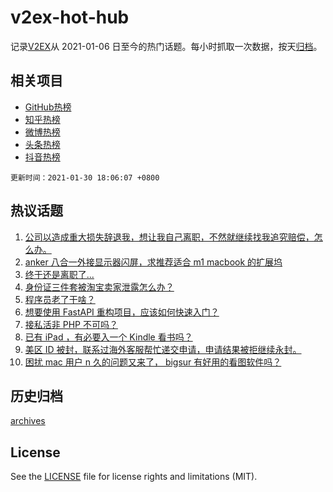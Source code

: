 # v2ex-hot-hub

 记录[V2EX](https://www.v2ex.com/)从 2021-01-06 日至今的热门话题。每小时抓取一次数据，按天[归档](archives)。
 
 ## 相关项目

- [GitHub热榜](https://github.com/lonnyzhang423/github-hot-hub)
- [知乎热榜](https://github.com/lonnyzhang423/zhihu-hot-hub)
- [微博热榜](https://github.com/lonnyzhang423/weibo-hot-hub)
- [头条热榜](https://github.com/lonnyzhang423/toutiao-hot-hub)
- [抖音热榜](https://github.com/lonnyzhang423/douyin-hot-hub)


 `更新时间：2021-01-30 18:06:07 +0800`

## 热议话题

1. [公司以造成重大损失辞退我，想让我自己离职，不然就继续找我追究赔偿，怎么办。](https://www.v2ex.com/t/749825)
1. [anker 八合一外接显示器闪屏，求推荐适合 m1 macbook 的扩展坞](https://www.v2ex.com/t/749663)
1. [终于还是离职了...](https://www.v2ex.com/t/749695)
1. [身份证三件套被淘宝卖家泄露怎么办？](https://www.v2ex.com/t/749777)
1. [程序员老了干啥？](https://www.v2ex.com/t/749714)
1. [想要使用 FastAPI 重构项目，应该如何快速入门？](https://www.v2ex.com/t/749706)
1. [接私活非 PHP 不可吗？](https://www.v2ex.com/t/749820)
1. [已有 iPad ，有必要入一个 Kindle 看书吗？](https://www.v2ex.com/t/749726)
1. [美区 ID 被封，联系过海外客服帮忙递交申请，申请结果被拒继续永封。](https://www.v2ex.com/t/749778)
1. [困扰 mac 用户 n 久的问题又来了， bigsur 有好用的看图软件吗？](https://www.v2ex.com/t/749799)

## 历史归档

[archives](archives)

## License

See the [LICENSE](LICENSE) file for license rights and limitations (MIT).

